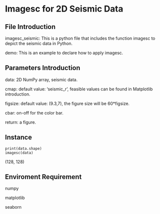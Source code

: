 # Imagesc for 2D Seismic Data
## File Introduction
imagesc_seismic: This is a python file that includes the function imagesc to depict the 
seismic data in Python. 

demo: This is an example to declare how to apply imagesc.

## Parameters Introduction
data: 2D NumPy array, seismic data.

cmap: default value: ‘seismic_r’, feasible values can be found in Matplotlib introduction.

figsize: default value: (9.3,7), the figure size will be 60*figsize.

cbar: on-off for the color bar.

return: a figure.

## Instance
```
print(data.shape)
imagesc(data)
```
(128, 128)


## Enviroment Requirement
numpy

matplotlib

seaborn
